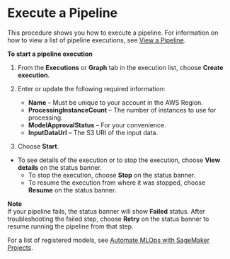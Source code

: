 # Execute a Pipeline<a name="pipelines-studio-execute"></a>

This procedure shows you how to execute a pipeline\. For information on how to view a list of pipeline executions, see [View a Pipeline](pipelines-studio-list-pipelines.md)\.

**To start a pipeline execution**

1. From the **Executions** or **Graph** tab in the execution list, choose **Create execution**\.

1. Enter or update the following required information:
   + **Name** – Must be unique to your account in the AWS Region\.
   + **ProcessingInstanceCount** – The number of instances to use for processing\.
   + **ModelApprovalStatus** – For your convenience\.
   + **InputDataUrl** – The S3 URI of the input data\.

1. Choose **Start**\.
+ To see details of the execution or to stop the execution, choose **View details** on the status banner\.
  + To stop the execution, choose **Stop** on the status banner\.
  + To resume the execution from where it was stopped, choose **Resume** on the status banner\.

**Note**  
If your pipeline fails, the status banner will show **Failed** status\. After troubleshooting the failed step, choose **Retry** on the status banner to resume running the pipeline from that step\.

For a list of registered models, see [Automate MLOps with SageMaker Projects](sagemaker-projects.md)\.